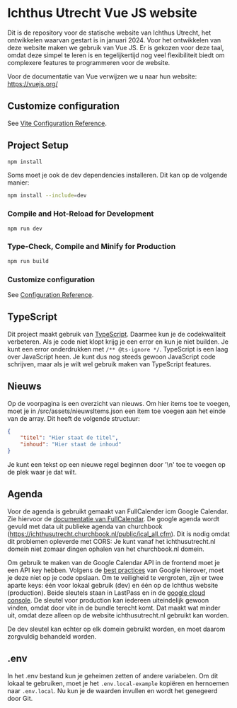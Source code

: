 # Ichthus Utrecht Vue JS website
Dit is de repository voor de statische website van Ichthus Utrecht, het ontwikkelen waarvan gestart is in januari 2024. Voor het ontwikkelen van deze website maken we gebruik van Vue JS. Er is gekozen voor deze taal, omdat deze simpel te leren is en tegelijkertijd nog veel flexibiliteit biedt om complexere features te programmeren voor de website.

Voor de documentatie van Vue verwijzen we u naar hun website: https://vuejs.org/

## Customize configuration

See [Vite Configuration Reference](https://vitejs.dev/config/).

## Project Setup

```sh
npm install
```

Soms moet je ook de dev dependencies installeren. Dit kan op de volgende manier:
```sh
npm install --include=dev
```

### Compile and Hot-Reload for Development

```sh
npm run dev
```

### Type-Check, Compile and Minify for Production

```sh
npm run build
```

### Customize configuration
See [Configuration Reference](https://cli.vuejs.org/config/).

## TypeScript
Dit project maakt gebruik van [TypeScript](https://www.typescriptlang.org/). Daarmee kun je de codekwaliteit verbeteren. Als je code niet klopt krijg je een error en kun je niet builden. Je kunt een error onderdrukken met `/** @ts-ignore */`. TypeScript is een laag over JavaScript heen. Je kunt dus nog steeds gewoon JavaScript code schrijven, maar als je wilt wel gebruik maken van TypeScript features.

## Nieuws
Op de voorpagina is een overzicht van nieuws. Om hier items toe te voegen, moet je in /src/assets/nieuwsItems.json een item toe voegen aan het einde van de array. Dit heeft de volgende structuur:
```json
{
    "titel": "Hier staat de titel",
    "inhoud": "Hier staat de inhoud"
}
```

Je kunt een tekst op een nieuwe regel beginnen door '\n' toe te voegen op de plek waar je dat wilt.

## Agenda
Voor de agenda is gebruikt gemaakt van FullCalender icm Google Calendar. Zie hiervoor de [documentatie van FullCalendar](https://fullcalendar.io/docs/google-calendar). De google agenda wordt gevuld met data uit publieke agenda van churchbook (https://ichthusutrecht.churchbook.nl/public/ical_all.cfm). Dit is nodig omdat dit problemen opleverde met CORS: Je kunt vanaf het ichthusutrecht.nl domein niet zomaar dingen ophalen van het churchbook.nl domein. 

Om gebruik te maken van de Google Calendar API in de frontend moet je een API key hebben. Volgens de [best practices](https://cloud.google.com/docs/authentication/api-keys-best-practices) van Google hierover, moet je deze niet op je code opslaan. Om te veiligheid te vergroten, zijn er twee aparte keys: één voor lokaal gebruik (dev) en één op de Ichthus website (production). Beide sleutels staan in LastPass en in de [google cloud console](console.cloud.google.com). De sleutel voor production kan iedereen uiteindelijk gewoon vinden, omdat door vite in de bundle terecht komt. Dat maakt wat minder uit, omdat deze alleen op de website ichthusutrecht.nl gebruikt kan worden. 

De dev sleutel kan echter op elk domein gebruikt worden, en moet daarom zorgvuldig behandeld worden.

## .env
In het .env bestand kun je geheimen zetten of andere variabelen. Om dit lokaal te gebruiken, moet je het `.env.local-example` kopiëren en hernoemen naar `.env.local`. Nu kun je de waarden invullen en wordt het genegeerd door Git.

